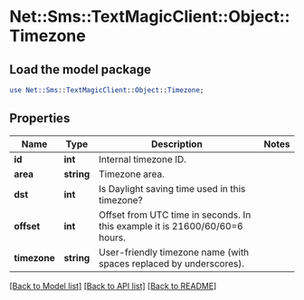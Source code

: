 # Net::Sms::TextMagicClient::Object::Timezone

## Load the model package
```perl
use Net::Sms::TextMagicClient::Object::Timezone;
```

## Properties
Name | Type | Description | Notes
------------ | ------------- | ------------- | -------------
**id** | **int** | Internal timezone ID. | 
**area** | **string** | Timezone area. | 
**dst** | **int** | Is Daylight saving time used in this timezone? | 
**offset** | **int** | Offset from UTC time in seconds. In this example it is 21600/60/60&#x3D;6 hours. | 
**timezone** | **string** | User-friendly timezone name (with spaces replaced by underscores). | 

[[Back to Model list]](../README.md#documentation-for-models) [[Back to API list]](../README.md#documentation-for-api-endpoints) [[Back to README]](../README.md)


